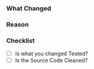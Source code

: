 ### What Changed

<!-- Describe what you changed. (Write below this Commend) -->

### Reason

<!-- The Reason why you did these Changes. (Write below this Commend) -->

### Checklist

<!-- Place a 'x' inside the '[}' to Check the Box. -->

* [ ] Is what you changed Tested?
* [ ] Is the Source Code Cleaned?
